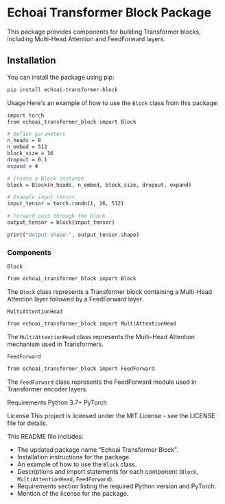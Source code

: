 # Echoai Transformer Block Package

This package provides components for building Transformer blocks, including Multi-Head Attention and FeedForward layers.

## Installation

You can install the package using pip:

```bash
pip install echoai-transformer-block
```

Usage
Here's an example of how to use the `Block` class from this package:
```bash
import torch
from echoai_transformer_block import Block

# Define parameters
n_heads = 8
n_embed = 512
block_size = 16
dropout = 0.1
expand = 4

# Create a Block instance
block = Block(n_heads, n_embed, block_size, dropout, expand)

# Example input tensor
input_tensor = torch.randn(1, 16, 512)

# Forward pass through the Block
output_tensor = block(input_tensor)

print("Output shape:", output_tensor.shape)
```
### Components
`Block`
```bash
from echoai_transformer_block import Block
```
The `Block` class represents a Transformer block containing a Multi-Head Attention layer followed by a FeedForward layer.

`MultiAttentionHead`
```bash
from echoai_transformer_block import MultiAttentionHead
```
The `MultiAttentionHead` class represents the Multi-Head Attention mechanism used in Transformers.

`FeedForward`
```bash
from echoai_transformer_block import FeedForward
```
The `FeedForward` class represents the FeedForward module used in Transformer encoder layers.


Requirements
Python 3.7+
PyTorch

License
This project is licensed under the MIT License - see the LICENSE file for details.

This README file includes:
- The updated package name "Echoai Transformer Block".
- Installation instructions for the package.
- An example of how to use the `Block` class.
- Descriptions and import statements for each component (`Block`, `MultiAttentionHead`, `FeedForward`).
- Requirements section listing the required Python version and PyTorch.
- Mention of the license for the package.

